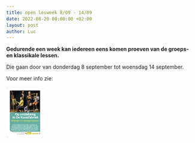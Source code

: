 ```yaml
---
title: open lesweek 8/09 - 14/09
date: 2022-08-20 00:00:00 +02:00
layout: post
author: Luc
---
```


<p><strong>Gedurende een week kan iedereen eens komen proeven van de groeps- en klassikale lessen.</strong></p>

<p>Die gaan door van donderdag 8 september tot woensdag 14 september.</p>

<p>Voor meer info zie: </p>

<a href="/assets/img/Folder-open-lesweekf.pdf" target="_blank">
  <img src="/assets/img/Folder-open-lesweek-1-thumb.jpeg" alt="folder open lesweek">
<a/>
